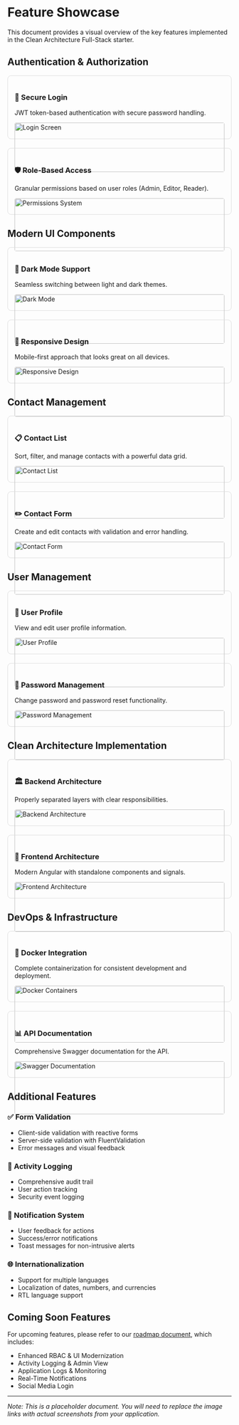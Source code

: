 # Feature Showcase

This document provides a visual overview of the key features implemented in the Clean Architecture Full-Stack starter.

## Authentication & Authorization

<div style="display: flex; flex-wrap: wrap; gap: 20px; margin-bottom: 30px;">
  <div style="flex: 1; min-width: 300px; border: 1px solid #ddd; border-radius: 8px; padding: 15px;">
    <h3>🔐 Secure Login</h3>
    <p>JWT token-based authentication with secure password handling.</p>
    <img src="docs/images/login-screen.png" alt="Login Screen" style="width: 100%; border-radius: 4px;">
  </div>
  <div style="flex: 1; min-width: 300px; border: 1px solid #ddd; border-radius: 8px; padding: 15px;">
    <h3>🛡️ Role-Based Access</h3>
    <p>Granular permissions based on user roles (Admin, Editor, Reader).</p>
    <img src="docs/images/permission-system.png" alt="Permissions System" style="width: 100%; border-radius: 4px;">
  </div>
</div>

## Modern UI Components

<div style="display: flex; flex-wrap: wrap; gap: 20px; margin-bottom: 30px;">
  <div style="flex: 1; min-width: 300px; border: 1px solid #ddd; border-radius: 8px; padding: 15px;">
    <h3>🌙 Dark Mode Support</h3>
    <p>Seamless switching between light and dark themes.</p>
    <img src="docs/images/dark-mode.png" alt="Dark Mode" style="width: 100%; border-radius: 4px;">
  </div>
  <div style="flex: 1; min-width: 300px; border: 1px solid #ddd; border-radius: 8px; padding: 15px;">
    <h3>📱 Responsive Design</h3>
    <p>Mobile-first approach that looks great on all devices.</p>
    <img src="docs/images/responsive-design.png" alt="Responsive Design" style="width: 100%; border-radius: 4px;">
  </div>
</div>

## Contact Management

<div style="display: flex; flex-wrap: wrap; gap: 20px; margin-bottom: 30px;">
  <div style="flex: 1; min-width: 300px; border: 1px solid #ddd; border-radius: 8px; padding: 15px;">
    <h3>📋 Contact List</h3>
    <p>Sort, filter, and manage contacts with a powerful data grid.</p>
    <img src="docs/images/contact-list.png" alt="Contact List" style="width: 100%; border-radius: 4px;">
  </div>
  <div style="flex: 1; min-width: 300px; border: 1px solid #ddd; border-radius: 8px; padding: 15px;">
    <h3>✏️ Contact Form</h3>
    <p>Create and edit contacts with validation and error handling.</p>
    <img src="docs/images/contact-form.png" alt="Contact Form" style="width: 100%; border-radius: 4px;">
  </div>
</div>

## User Management

<div style="display: flex; flex-wrap: wrap; gap: 20px; margin-bottom: 30px;">
  <div style="flex: 1; min-width: 300px; border: 1px solid #ddd; border-radius: 8px; padding: 15px;">
    <h3>👤 User Profile</h3>
    <p>View and edit user profile information.</p>
    <img src="docs/images/user-profile.png" alt="User Profile" style="width: 100%; border-radius: 4px;">
  </div>
  <div style="flex: 1; min-width: 300px; border: 1px solid #ddd; border-radius: 8px; padding: 15px;">
    <h3>🔑 Password Management</h3>
    <p>Change password and password reset functionality.</p>
    <img src="docs/images/password-management.png" alt="Password Management" style="width: 100%; border-radius: 4px;">
  </div>
</div>

## Clean Architecture Implementation

<div style="display: flex; flex-wrap: wrap; gap: 20px; margin-bottom: 30px;">
  <div style="flex: 1; min-width: 300px; border: 1px solid #ddd; border-radius: 8px; padding: 15px;">
    <h3>🏛️ Backend Architecture</h3>
    <p>Properly separated layers with clear responsibilities.</p>
    <img src="docs/images/backend-architecture.png" alt="Backend Architecture" style="width: 100%; border-radius: 4px;">
  </div>
  <div style="flex: 1; min-width: 300px; border: 1px solid #ddd; border-radius: 8px; padding: 15px;">
    <h3>🔄 Frontend Architecture</h3>
    <p>Modern Angular with standalone components and signals.</p>
    <img src="docs/images/frontend-architecture.png" alt="Frontend Architecture" style="width: 100%; border-radius: 4px;">
  </div>
</div>

## DevOps & Infrastructure

<div style="display: flex; flex-wrap: wrap; gap: 20px; margin-bottom: 30px;">
  <div style="flex: 1; min-width: 300px; border: 1px solid #ddd; border-radius: 8px; padding: 15px;">
    <h3>🐳 Docker Integration</h3>
    <p>Complete containerization for consistent development and deployment.</p>
    <img src="docs/images/docker-containers.png" alt="Docker Containers" style="width: 100%; border-radius: 4px;">
  </div>
  <div style="flex: 1; min-width: 300px; border: 1px solid #ddd; border-radius: 8px; padding: 15px;">
    <h3>📊 API Documentation</h3>
    <p>Comprehensive Swagger documentation for the API.</p>
    <img src="docs/images/swagger-docs.png" alt="Swagger Documentation" style="width: 100%; border-radius: 4px;">
  </div>
</div>

## Additional Features

### ✅ Form Validation

- Client-side validation with reactive forms
- Server-side validation with FluentValidation
- Error messages and visual feedback

### 📝 Activity Logging

- Comprehensive audit trail
- User action tracking
- Security event logging

### 🔔 Notification System

- User feedback for actions
- Success/error notifications
- Toast messages for non-intrusive alerts

### 🌐 Internationalization

- Support for multiple languages
- Localization of dates, numbers, and currencies
- RTL language support

## Coming Soon Features

For upcoming features, please refer to our [roadmap document](./docs/roadmap.md), which includes:

- Enhanced RBAC & UI Modernization
- Activity Logging & Admin View
- Application Logs & Monitoring
- Real-Time Notifications
- Social Media Login

---

*Note: This is a placeholder document. You will need to replace the image links with actual screenshots from your application.*